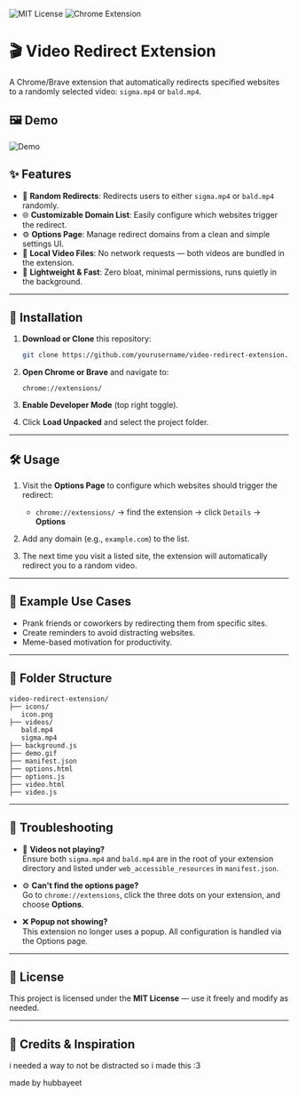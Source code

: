 ![MIT License](https://img.shields.io/badge/license-MIT-green)
![Chrome Extension](https://img.shields.io/badge/chrome-extension-blue)

# 🎬 Video Redirect Extension

A Chrome/Brave extension that automatically redirects specified websites to a randomly selected video: `sigma.mp4` or `bald.mp4`.
<br>

## 🖼️ Demo

![Demo](demo.gif)

## ✨ Features

- 🔀 **Random Redirects**: Redirects users to either `sigma.mp4` or `bald.mp4` randomly.
- 🌐 **Customizable Domain List**: Easily configure which websites trigger the redirect.
- ⚙️ **Options Page**: Manage redirect domains from a clean and simple settings UI.
- 💾 **Local Video Files**: No network requests — both videos are bundled in the extension.
- 🧠 **Lightweight & Fast**: Zero bloat, minimal permissions, runs quietly in the background.

---

## 🚀 Installation

1. **Download or Clone** this repository:
   ```bash
   git clone https://github.com/yourusername/video-redirect-extension.git
   ```

2. **Open Chrome or Brave** and navigate to:
   ```
   chrome://extensions/
   ```

3. **Enable Developer Mode** (top right toggle).

4. Click **Load Unpacked** and select the project folder.

---

## 🛠️ Usage

1. Visit the **Options Page** to configure which websites should trigger the redirect:
   - `chrome://extensions/` → find the extension → click `Details` → **Options**

2. Add any domain (e.g., `example.com`) to the list.

3. The next time you visit a listed site, the extension will automatically redirect you to a random video.

---

## 🧪 Example Use Cases

- Prank friends or coworkers by redirecting them from specific sites.
- Create reminders to avoid distracting websites.
- Meme-based motivation for productivity.

---

## 🧩 Folder Structure

```plaintext
video-redirect-extension/
├── icons/
   icon.png
├── videos/
   bald.mp4
   sigma.mp4
├── background.js
├── demo.gif
├── manifest.json
├── options.html
├── options.js
├── video.html
├── video.js
```

---

## 🧯 Troubleshooting

- 🔄 **Videos not playing?**  
  Ensure both `sigma.mp4` and `bald.mp4` are in the root of your extension directory and listed under `web_accessible_resources` in `manifest.json`.

- ⚙️ **Can't find the options page?**  
  Go to `chrome://extensions`, click the three dots on your extension, and choose **Options**.

- ❌ **Popup not showing?**  
  This extension no longer uses a popup. All configuration is handled via the Options page.

---

## 🧾 License

This project is licensed under the **MIT License** — use it freely and modify as needed.

---

## 🧠 Credits & Inspiration

i needed a way to not be distracted so i made this :3

made by hubbayeet